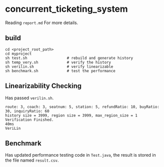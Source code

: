 <!--
 * @Author: starrysky9959 starrysky9651@outlook.com
 * @Date: 2022-11-10 16:19:13
 * @LastEditors: starrysky9959 starrysky9651@outlook.com
 * @LastEditTime: 2023-01-31 16:57:03
 * @Description:  
-->
# concurrent_ticketing_system
Reading `report.md` For more details.

## build
```
cd <project_root_path>
cd myproject
sh test.sh                  # rebuild and generate history
sh temp_very.sh             # verify the history
sh verilin.sh               # verify linearizable
sh benchmark.sh             # test the performance
```


## Linearizability Checking
Has passed `verilin.sh`.
```
route: 3, coach: 3, seatnum: 5, station: 5, refundRatio: 10, buyRatio: 30, inquiryRatio: 60
history size = 3999, region size = 3999, max_region_size = 1
Verification Finished.
40ms
VeriLin
```

## Benchmark
Has updated performance testing code in `Test.java`, the result is stored in the file named `result.csv`.